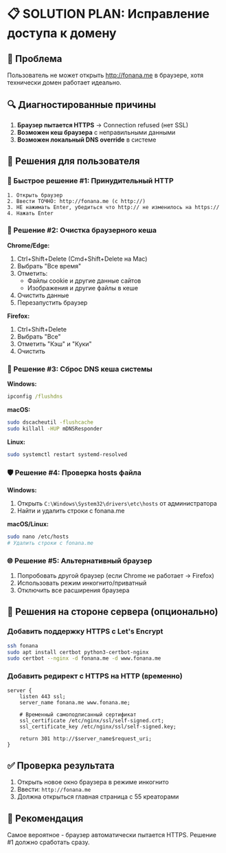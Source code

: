 # 📋 SOLUTION PLAN: Исправление доступа к домену

## 🎯 Проблема
Пользователь не может открыть http://fonana.me в браузере, хотя технически домен работает идеально.

## 🔍 Диагностированные причины
1. **Браузер пытается HTTPS** → Connection refused (нет SSL)
2. **Возможен кеш браузера** с неправильными данными
3. **Возможен локальный DNS override** в системе

## 📱 Решения для пользователя

### 🚀 Быстрое решение #1: Принудительный HTTP
```
1. Открыть браузер
2. Ввести ТОЧНО: http://fonana.me (с http://)
3. НЕ нажимать Enter, убедиться что http:// не изменилось на https://
4. Нажать Enter
```

### 🧹 Решение #2: Очистка браузерного кеша
**Chrome/Edge:**
1. Ctrl+Shift+Delete (Cmd+Shift+Delete на Mac)
2. Выбрать "Все время"
3. Отметить:
   - Файлы cookie и другие данные сайтов
   - Изображения и другие файлы в кеше
4. Очистить данные
5. Перезапустить браузер

**Firefox:**
1. Ctrl+Shift+Delete
2. Выбрать "Все"
3. Отметить "Кэш" и "Куки"
4. Очистить

### 🔄 Решение #3: Сброс DNS кеша системы
**Windows:**
```cmd
ipconfig /flushdns
```

**macOS:**
```bash
sudo dscacheutil -flushcache
sudo killall -HUP mDNSResponder
```

**Linux:**
```bash
sudo systemctl restart systemd-resolved
```

### 🛡️ Решение #4: Проверка hosts файла
**Windows:**
1. Открыть `C:\Windows\System32\drivers\etc\hosts` от администратора
2. Найти и удалить строки с fonana.me

**macOS/Linux:**
```bash
sudo nano /etc/hosts
# Удалить строки с fonana.me
```

### 🌐 Решение #5: Альтернативный браузер
1. Попробовать другой браузер (если Chrome не работает → Firefox)
2. Использовать режим инкогнито/приватный
3. Отключить все расширения браузера

## 🔧 Решения на стороне сервера (опционально)

### Добавить поддержку HTTPS с Let's Encrypt
```bash
ssh fonana
sudo apt install certbot python3-certbot-nginx
sudo certbot --nginx -d fonana.me -d www.fonana.me
```

### Добавить редирект с HTTPS на HTTP (временно)
```nginx
server {
    listen 443 ssl;
    server_name fonana.me www.fonana.me;
    
    # Временный самоподписанный сертификат
    ssl_certificate /etc/nginx/ssl/self-signed.crt;
    ssl_certificate_key /etc/nginx/ssl/self-signed.key;
    
    return 301 http://$server_name$request_uri;
}
```

## ✅ Проверка результата
1. Открыть новое окно браузера в режиме инкогнито
2. Ввести: `http://fonana.me`
3. Должна открыться главная страница с 55 креаторами

## 🎯 Рекомендация
Самое вероятное - браузер автоматически пытается HTTPS. Решение #1 должно сработать сразу. 